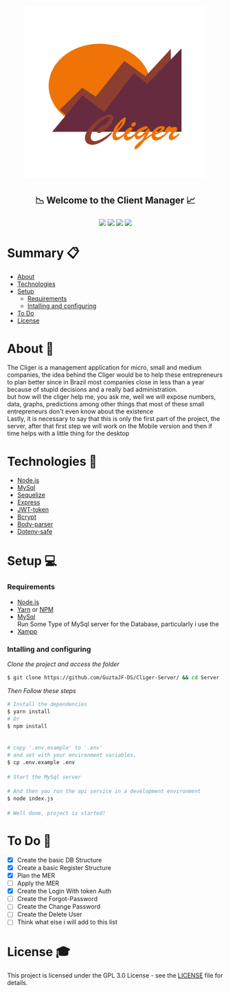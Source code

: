 <h1 align="center"><h1 align="center"><img src="src/assets/Cliger_Logo.png" height="400"></h1></h1>
<h2 align="center">📉 Welcome to the Client Manager 📈</h2>
<h3 align="center"><img src="https://img.shields.io/github/issues/GuztaJF-DS/Cliger-Server"/> <img src="https://img.shields.io/github/stars/GuztaJF-DS/Cliger-Server"/> <img src="https://img.shields.io/github/license/GuztaJF-DS/Cliger-Server"/>  <img src="https://img.shields.io/twitter/url?style=social&url=https%3A%2F%2Ftwitter.com%2FIGotaMellowship"/></h3>


# Summary 📋

<!--ts-->
   * [About](#about)
   * [Technologies](#technologies)
   * [Setup](#setup)
      * [Requirements](#requirements)
      * [Intalling and configuring](#intalling-and-configuring)
   * [To Do](#to-do)
   * [License](#license)
<!--te-->

# About 👀

The Cliger is a management application for micro, small and medium companies, the idea behind the Cliger would be to help these entrepreneurs to plan better since in Brazil most companies close in less than a year because of stupid decisions and a really bad administration.<br>
but how will the cliger help me, you ask me, well we will expose numbers, data, graphs, predictions among other things that most of these small entrepreneurs  don't even know about the existence<br>
Lastly, it is necessary to say that this is only the first part of the project, the server, after that first step we will work on the Mobile version and then if time helps with a little thing for the desktop

# Technologies 🚀

- [Node.js ](https://nodejs.org/en/)
- [MySql](https://www.mysql.com/)
- [Sequelize](https://sequelize.org/)
- [Express](https://expressjs.com/pt-br/)
- [JWT-token](https://jwt.io/)
- [Bcrypt](https://github.com/kelektiv/node.bcrypt.js/)
- [Body-parser](https://github.com/expressjs/body-parser)
- [Dotenv-safe](https://github.com/rolodato/dotenv-safe)

# Setup 💻
### Requirements

- [Node.js](https://nodejs.org/en/)
- [Yarn](https://classic.yarnpkg.com/) or [NPM](https://www.npmjs.com/)
- [MySql](https://www.mysql.com/)
<br>Run Some Type of MySql server for the Database, particularly i use the
- [Xampp](https://www.apachefriends.org/pt_br/index.html)

### Intalling and configuring

*Clone the project and access the folder*

```bash
$ git clone https://github.com/GuztaJF-DS/Cliger-Server/ && cd Server
```
*Then Follow these steps*

```bash
# Install the dependencies
$ yarn install
# Or
$ npm install


# copy '.env.example' to '.env'
# and set with your environment variables.
$ cp .env.example .env

# Start the MySql server

# And then you run the api service in a development environment
$ node index.js

# Well done, project is started!
```

# To Do 📝

- [X] Create the basic DB Structure
- [X] Create a basic Register Structure
- [X] Plan the MER
- [ ] Apply the MER
- [X] Create the Login With token Auth
- [ ] Create the Forgot-Password
- [ ] Create the Change Password
- [ ] Create the Delete User
- [ ] Think what else i will add to this list

# License 🎓

This project is licensed under the GPL 3.0 License - see the [LICENSE](LICENSE) file for details.
